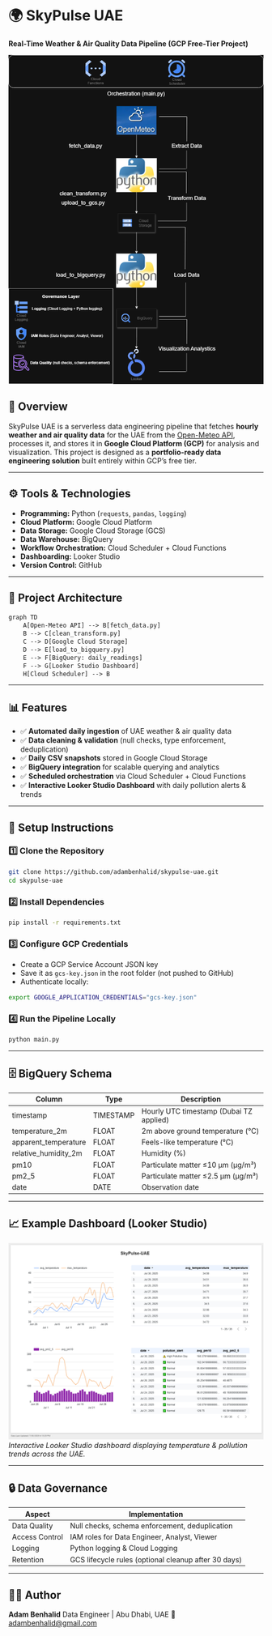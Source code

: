# 🌍 SkyPulse UAE

**Real-Time Weather & Air Quality Data Pipeline (GCP Free-Tier Project)**

![Architecture](architecture.png)

## 📌 Overview

SkyPulse UAE is a serverless data engineering pipeline that fetches **hourly weather and air quality data** for the UAE from the [Open-Meteo API](https://open-meteo.com/), processes it, and stores it in **Google Cloud Platform (GCP)** for analysis and visualization.
This project is designed as a **portfolio-ready data engineering solution** built entirely within GCP’s free tier.

---

## ⚙️ Tools & Technologies

* **Programming:** Python (`requests`, `pandas`, `logging`)
* **Cloud Platform:** Google Cloud Platform
* **Data Storage:** Google Cloud Storage (GCS)
* **Data Warehouse:** BigQuery
* **Workflow Orchestration:** Cloud Scheduler + Cloud Functions
* **Dashboarding:** Looker Studio
* **Version Control:** GitHub

---

## 📂 Project Architecture

```mermaid
graph TD
    A[Open-Meteo API] --> B[fetch_data.py]
    B --> C[clean_transform.py]
    C --> D[Google Cloud Storage]
    D --> E[load_to_bigquery.py]
    E --> F[BigQuery: daily_readings]
    F --> G[Looker Studio Dashboard]
    H[Cloud Scheduler] --> B
```

---

## 📊 Features

* ✅ **Automated daily ingestion** of UAE weather & air quality data
* ✅ **Data cleaning & validation** (null checks, type enforcement, deduplication)
* ✅ **Daily CSV snapshots** stored in Google Cloud Storage
* ✅ **BigQuery integration** for scalable querying and analytics
* ✅ **Scheduled orchestration** via Cloud Scheduler + Cloud Functions
* ✅ **Interactive Looker Studio Dashboard** with daily pollution alerts & trends

---

## 🚀 Setup Instructions

### 1️⃣ Clone the Repository

```bash
git clone https://github.com/adambenhalid/skypulse-uae.git
cd skypulse-uae
```

### 2️⃣ Install Dependencies

```bash
pip install -r requirements.txt
```

### 3️⃣ Configure GCP Credentials

* Create a GCP Service Account JSON key
* Save it as `gcs-key.json` in the root folder (not pushed to GitHub)
* Authenticate locally:

```bash
export GOOGLE_APPLICATION_CREDENTIALS="gcs-key.json"
```

### 4️⃣ Run the Pipeline Locally

```bash
python main.py
```

---

## 🗄️ BigQuery Schema

| Column                 | Type      | Description                             |
| ---------------------- | --------- | --------------------------------------- |
| timestamp              | TIMESTAMP | Hourly UTC timestamp (Dubai TZ applied) |
| temperature\_2m        | FLOAT     | 2m above ground temperature (°C)        |
| apparent\_temperature  | FLOAT     | Feels-like temperature (°C)             |
| relative\_humidity\_2m | FLOAT     | Humidity (%)                            |
| pm10                   | FLOAT     | Particulate matter ≤10 µm (µg/m³)       |
| pm2\_5                 | FLOAT     | Particulate matter ≤2.5 µm (µg/m³)      |
| date                   | DATE      | Observation date                        |

---

## 📈 Example Dashboard (Looker Studio)

![Dashboard](dashboard.png)
*Interactive Looker Studio dashboard displaying temperature & pollution trends across the UAE.*

---

## 🔒 Data Governance

| Aspect         | Implementation                                       |
| -------------- | ---------------------------------------------------- |
| Data Quality   | Null checks, schema enforcement, deduplication       |
| Access Control | IAM roles for Data Engineer, Analyst, Viewer         |
| Logging        | Python logging & Cloud Logging                       |
| Retention      | GCS lifecycle rules (optional cleanup after 30 days) |

---

## 🧑‍💻 Author

**Adam Benhalid**
Data Engineer | Abu Dhabi, UAE
📧 [adambenhalid@gmail.com](mailto:adambenhalid@gmail.com)

